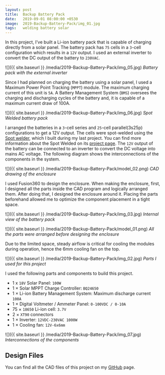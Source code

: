 ```yaml
---
layout: post
title:  Backup Battery Pack
date:   2019-09-01 08:00:00 +0530
image:  2019-Backup-Battery-Pack/img_01.jpg
tags:   welding battery solar
---
```

In this project, I've built a Li-ion battery pack that is capable of charging directly from a solar panel. The battery pack has `75` cells in a `3`-cell configuration which results in a `12V` output. I used an external inverter to convert the DC output of the battery to `230VAC`.

![]({{ site.baseurl }} /media/2019-Backup-Battery-Pack/img_05.jpg)
*Battery pack with the external inverter*

Since I had planned on charging the battery using a solar panel, I used a Maximum Power Point Tracking (`MPPT`) module. The maximum charging current of this unit is `5A`. A Battery Management System (`BMS`) oversees the charging and discharging cycles of the battery and, it is capable of a maximum current draw of 100A.

![]({{ site.baseurl }} /media/2019-Backup-Battery-Pack/img_06.jpg)
*Spot Welded battery pack*

I arranged the batteries in a `3`-cell series and `25`-cell parallel(3s25p) configurations to get a 12V output. The cells were spot-welded using the [Spot welder](https://lkbrilliant.github.io/2019/07/12/Spot_Welder), which I built during my last project. You can find more information about the Spot Welded on its [project page](https://lkbrilliant.github.io/2019/07/12/Spot_Welder). The `12V` output of the battery can be connected to an inverter to convert the DC voltage into mains AC voltage. The following diagram shows the interconnections of the components in the system.

![]({{ site.baseurl }} /media/2019-Backup-Battery-Pack/model_02.png)
*CAD drawing of the enclosure*

I used Fusion360 to design the enclosure. When making the enclosure, first, I designed all the parts inside the CAD program and logically arranged them. After doing that, I designed the enclosure around it. Placing the parts beforehand allowed me to optimize the component placement in a tight space.

![]({{ site.baseurl }} /media/2019-Backup-Battery-Pack/img_03.jpg)
*Internal view of the battery pack*

![]({{ site.baseurl }} /media/2019-Backup-Battery-Pack/model_01.png)
*All the parts were arranged before designing the enclosure*

Due to the limited space, steady airflow is critical for cooling the modules during operation, hence the 6mm cooling fan on the top.

![]({{ site.baseurl }} /media/2019-Backup-Battery-Pack/img_02.jpg)
*Parts I used for this project*

I used the following parts and components to build this project.

- 1 x `18V` Solar Panel: `100W`
- 1 × Solar MPPT Charge Controller: `BQ24650`
- 1 × Li-ion Battery Management System: Maximum discharge current `100A`
- 1 × Digital Voltmeter / Ammeter Panel: `0-100VDC / 0-10A`
- 75 × `18650` Li-ion cell: `3.7V`
- 2 × `XT90` connectors
- 1 × Inverter: `12VDC-230VAC 1000W`
- 1 × Cooling fan: `12V-6x6mm`

![]({{ site.baseurl }} /media/2019-Backup-Battery-Pack/img_07.jpg)
*Interconnections of the components*

## Design Files

You can find all the CAD files of this project on my [GitHub](https://github.com/LKbrilliant/Backup-Battery-Pack) page.
